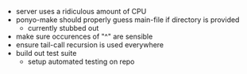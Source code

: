 * server uses a ridiculous amount of CPU
* ponyo-make should properly guess main-file if directory is provided
  * currently stubbed out
* make sure occurences of "^" are sensible
* ensure tail-call recursion is used everywhere
* build out test suite
  * setup automated testing on repo

